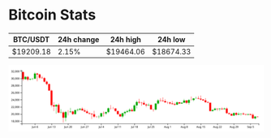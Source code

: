 # Bitcoin Stats

BTC/USDT|24h change|24h high|24h low|
|---|---|---|---|
|$19209.18|2.15%|$19464.06|$18674.33|

<img src="./chart.svg">
